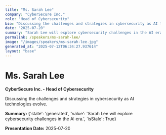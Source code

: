 ```yaml
---
title: "Ms. Sarah Lee"
company: "CyberSecure Inc."
role: "Head of Cybersecurity"
bio: "Discussing the challenges and strategies in cybersecurity as AI technologies evolve."
date: "2025-07-20"
summary: "Sarah Lee will explore cybersecurity challenges in the AI era."
permalink: /speakers/ms-sarah-lee/
image: "/images/speakers/ms-sarah-lee.jpg"
generated_at: "2025-07-12T06:34:27.937614"
layout: "base"
---
```


# Ms. Sarah Lee

**CyberSecure Inc. - Head of Cybersecurity**

Discussing the challenges and strategies in cybersecurity as AI technologies evolve.

**Summary:** {'state': 'generated', 'value': 'Sarah Lee will explore cybersecurity challenges in the AI era.', 'isStale': True}

**Presentation Date:** 2025-07-20


